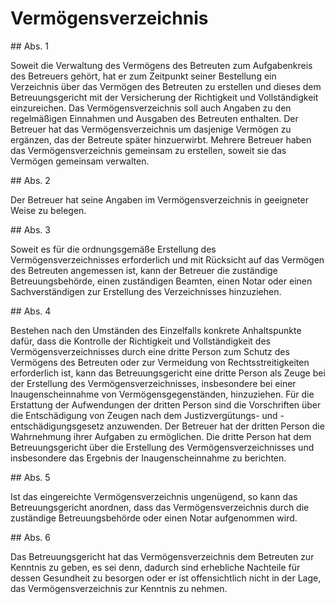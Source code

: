 # Vermögensverzeichnis



\#\# Abs. 1

 Soweit die Verwaltung des Vermögens des Betreuten zum Aufgabenkreis des Betreuers gehört, hat er zum Zeitpunkt seiner Bestellung ein Verzeichnis über das Vermögen des Betreuten zu erstellen und dieses dem Betreuungsgericht mit der Versicherung der Richtigkeit und Vollständigkeit einzureichen. Das Vermögensverzeichnis soll auch Angaben zu den regelmäßigen Einnahmen und Ausgaben des Betreuten enthalten. Der Betreuer hat das Vermögensverzeichnis um dasjenige Vermögen zu ergänzen, das der Betreute später hinzuerwirbt. Mehrere Betreuer haben das Vermögensverzeichnis gemeinsam zu erstellen, soweit sie das Vermögen gemeinsam verwalten.

\#\# Abs. 2

 Der Betreuer hat seine Angaben im Vermögensverzeichnis in geeigneter Weise zu belegen.

\#\# Abs. 3

 Soweit es für die ordnungsgemäße Erstellung des Vermögensverzeichnisses erforderlich und mit Rücksicht auf das Vermögen des Betreuten angemessen ist, kann der Betreuer die zuständige Betreuungsbehörde, einen zuständigen Beamten, einen Notar oder einen Sachverständigen zur Erstellung des Verzeichnisses hinzuziehen.

\#\# Abs. 4

 Bestehen nach den Umständen des Einzelfalls konkrete Anhaltspunkte dafür, dass die Kontrolle der Richtigkeit und Vollständigkeit des Vermögensverzeichnisses durch eine dritte Person zum Schutz des Vermögens des Betreuten oder zur Vermeidung von Rechtsstreitigkeiten erforderlich ist, kann das Betreuungsgericht eine dritte Person als Zeuge bei der Erstellung des Vermögensverzeichnisses, insbesondere bei einer Inaugenscheinnahme von Vermögensgegenständen, hinzuziehen. Für die Erstattung der Aufwendungen der dritten Person sind die Vorschriften über die Entschädigung von Zeugen nach dem Justizvergütungs\- und \-entschädigungsgesetz anzuwenden. Der Betreuer hat der dritten Person die Wahrnehmung ihrer Aufgaben zu ermöglichen. Die dritte Person hat dem Betreuungsgericht über die Erstellung des Vermögensverzeichnisses und insbesondere das Ergebnis der Inaugenscheinnahme zu berichten.

\#\# Abs. 5

 Ist das eingereichte Vermögensverzeichnis ungenügend, so kann das Betreuungsgericht anordnen, dass das Vermögensverzeichnis durch die zuständige Betreuungsbehörde oder einen Notar aufgenommen wird.

\#\# Abs. 6

 Das Betreuungsgericht hat das Vermögensverzeichnis dem Betreuten zur Kenntnis zu geben, es sei denn, dadurch sind erhebliche Nachteile für dessen Gesundheit zu besorgen oder er ist offensichtlich nicht in der Lage, das Vermögensverzeichnis zur Kenntnis zu nehmen. 

